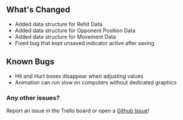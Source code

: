 ## What's Changed
* Added data structure for Rehit Data
* Added data structure for Opponent Position Data
* Added data structure for Movement Data
* Fixed bug that kept unsaved indicator active after saving
## Known Bugs
* Hit and Hurt boxes disappear when adjusting values
* Animation can run slow on computers without dedicated graphics

### Any other issues?
Report an issue in the Trello board or open a [Github Issue](https://github.com/KnockoutArcade/Character-Data-Editor/issues/new)!